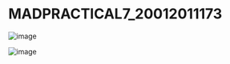 # MADPRACTICAL7_20012011173

![image](https://user-images.githubusercontent.com/111722484/194769495-55dc2835-8532-4762-85f0-4ed912759295.png)

![image](https://user-images.githubusercontent.com/111722484/194769522-4103cee1-a4c9-4edb-acbe-f72e955571e2.png)
